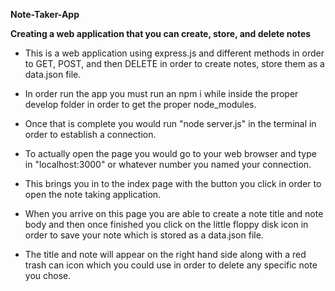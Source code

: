   **Note-Taker-App**

**Creating a web application that you can create, store, and delete notes**

* This is a web application using express.js and different methods in order to GET, POST, and then DELETE in order to create notes, store them as a data.json file.

* In order run the app you must run an npm i while inside the proper develop folder in order to get the proper node_modules.

* Once that is complete you would run "node server.js" in the terminal in order to establish a connection.

* To actually open the page you would go to your web browser and type in "localhost:3000" or whatever number you named your connection.

* This brings you in to the index page with the button you click in order to open the note taking application.

* When you arrive on this page you are able to create a note title and note body and then once finished you click on the little floppy disk icon in order to save your note which is stored as a data.json file.

* The title and note will appear on the right hand side along with a red trash can icon which you could use in order to delete any specific note you chose.
